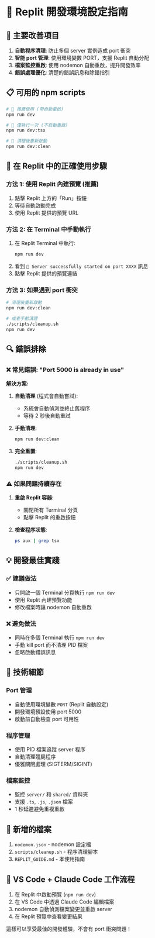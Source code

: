 # 🔧 Replit 開發環境設定指南

## 🎯 主要改善項目

1. **自動程序清理**: 防止多個 server 實例造成 port 衝突
2. **智能 port 管理**: 使用環境變數 PORT，支援 Replit 自動分配
3. **檔案監控重啟**: 使用 nodemon 自動重啟，提升開發效率
4. **錯誤處理優化**: 清楚的錯誤訊息和除錯指引

## 📋 可用的 npm scripts

```bash
# 🎉 推薦使用 (帶自動重啟)
npm run dev

# 🔧 僅執行一次 (不自動重啟)
npm run dev:tsx

# 🧹 清理後重新啟動
npm run dev:clean
```

## 🚀 在 Replit 中的正確使用步驟

### 方法 1: 使用 Replit 內建預覽 (推薦)
1. 點擊 Replit 上方的「Run」按鈕
2. 等待自動啟動完成
3. 使用 Replit 提供的預覽 URL

### 方法 2: 在 Terminal 中手動執行
1. 在 Replit Terminal 中執行:
   ```bash
   npm run dev
   ```
2. 看到 `🚀 Server successfully started on port XXXX` 訊息
3. 點擊 Replit 提供的預覽連結

### 方法 3: 如果遇到 port 衝突
```bash
# 清理後重新啟動
npm run dev:clean

# 或者手動清理
./scripts/cleanup.sh
npm run dev
```

## 🔍 錯誤排除

### ❌ 常見錯誤: \"Port 5000 is already in use\"

**解決方案:**
1. **自動清理** (程式會自動嘗試):
   - 系統會自動偵測並終止舊程序
   - 等待 2 秒後自動重試

2. **手動清理**:
   ```bash
   npm run dev:clean
   ```

3. **完全重置**:
   ```bash
   ./scripts/cleanup.sh
   npm run dev
   ```

### ⚠️ 如果問題持續存在

1. **重啟 Replit 容器**:
   - 關閉所有 Terminal 分頁
   - 點擊 Replit 的重啟按鈕

2. **檢查程序狀態**:
   ```bash
   ps aux | grep tsx
   ```

## 💡 開發最佳實踐

### ✅ 建議做法
- 只開啟一個 Terminal 分頁執行 `npm run dev`
- 使用 Replit 內建預覽功能
- 修改檔案時讓 nodemon 自動重啟

### ❌ 避免做法
- 同時在多個 Terminal 執行 `npm run dev`
- 手動 kill port 而不清理 PID 檔案
- 忽略啟動錯誤訊息

## 🔧 技術細節

### Port 管理
- 自動使用環境變數 `PORT` (Replit 自動設定)
- 開發環境預設使用 port 5000
- 啟動前自動檢查 port 可用性

### 程序管理
- 使用 PID 檔案追蹤 server 程序
- 自動清理殭屍程序
- 優雅關閉處理 (SIGTERM/SIGINT)

### 檔案監控
- 監控 `server/` 和 `shared/` 資料夾
- 支援 `.ts`, `.js`, `.json` 檔案
- 1 秒延遲避免重複重啟

## 📁 新增的檔案

1. `nodemon.json` - nodemon 設定檔
2. `scripts/cleanup.sh` - 程序清理腳本
3. `REPLIT_GUIDE.md` - 本使用指南

## 🎯 VS Code + Claude Code 工作流程

1. 在 Replit 中啟動預覽 (`npm run dev`)
2. 在 VS Code 中透過 Claude Code 編輯檔案
3. nodemon 自動偵測檔案變更並重啟 server
4. 在 Replit 預覽中查看變更結果

這樣可以享受最佳的開發體驗，不會有 port 衝突問題！